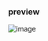 ### preview

![image](https://github.com/kimjooyoon/ddd_ui_rs/assets/115961382/31fb9b54-41e8-4c1c-bec7-761e3a6d7569)
